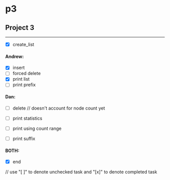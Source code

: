 # p3

## Project 3
---

- [x] create_list

#### Andrew:
- [x] insert        
- [ ] forced delete
- [x] print list
- [ ] print prefix

#### Dan:

- [ ] delete                // doesn't account for node count yet 
- [ ] print statistics 
- [ ] print using count range
- [ ] print suffix


#### BOTH: 
- [x] end

// use "[ ]" to denote unchecked task and "[x]" to denote completed task

